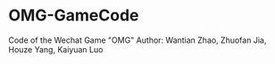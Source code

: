 # OMG-GameCode
Code of the Wechat Game "OMG"
Author: Wantian Zhao, Zhuofan Jia, Houze Yang, Kaiyuan Luo

